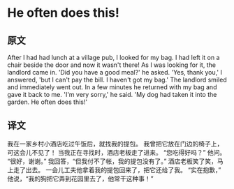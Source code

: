 # He often does this!

## 原文

After I had had lunch at a village pub, I looked for my bag.
I had left it on a chair beside the door and now it wasn't there!
As I was looking for it, the landlord came in.
'Did you have a good meal?' he asked.
'Yes, thank you,' I answered, 'but I can't pay the bill. I haven't got my bag.'
The landlord smiled and immediately went out.
In a few minutes he returned with my bag and gave it back to me.
'I'm very sorry,' he said. 'My dog had taken it into the garden. He often does this!'

## 译文

我在一家乡村小酒店吃过午饭后，就找我的提包。
我曾把它放在门边的椅子上，可这会儿不见了！
当我正在寻找时，酒店老板走了进来。
“您吃得好吗？” 他问。
“很好，谢谢。” 我回答，“但我付不了帐，我的提包没有了。”
酒店老板笑了笑，马上走了出去。
一会儿工夫他拿着我的提包回来了，把它还给了我。
“实在抱歉，” 他说，“我的狗把它弄到花园里去了，他常干这种事！”
